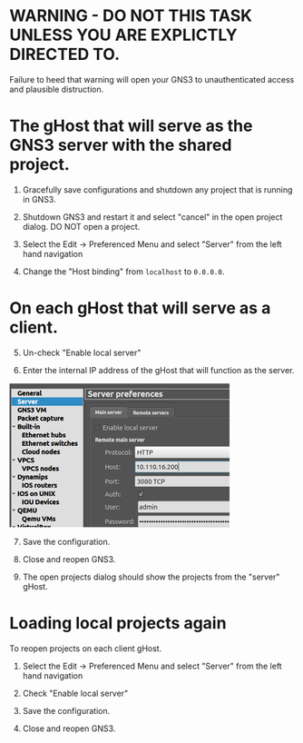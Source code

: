 # WARNING - DO NOT THIS TASK UNLESS YOU ARE EXPLICTLY DIRECTED TO.
Failure to heed that warning will open your GNS3 to unauthenticated access and plausible distruction.

# The gHost that will serve as the GNS3 server with the shared project.

1. Gracefully save configurations and shutdown any project that is running in GNS3.

2. Shutdown GNS3 and restart it and select "cancel" in the open project dialog.  DO NOT open a project.

3. Select the Edit -> Preferenced Menu and select "Server" from the left hand navigation

4. Change the "Host binding" from `localhost` to `0.0.0.0`.

# On each gHost that will serve as a client. 

5. Un-check "Enable local server"

6. Enter the internal IP address of the gHost that will function as the server.

![](./files/gns3-server-settings.png)

7. Save the configuration.

8. Close and reopen GNS3.

9. The open projects dialog should show the projects from the "server" gHost.

# Loading local projects again
To reopen projects on each client gHost.  

1. Select the Edit -> Preferenced Menu and select "Server" from the left hand navigation

2. Check "Enable local server"

3. Save the configuration.

4. Close and reopen GNS3.
